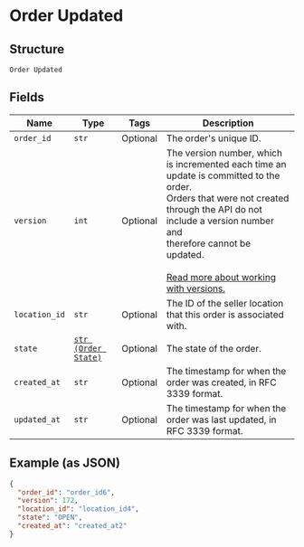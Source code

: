
# Order Updated

## Structure

`Order Updated`

## Fields

| Name | Type | Tags | Description |
|  --- | --- | --- | --- |
| `order_id` | `str` | Optional | The order's unique ID. |
| `version` | `int` | Optional | The version number, which is incremented each time an update is committed to the order.<br>Orders that were not created through the API do not include a version number and<br>therefore cannot be updated.<br><br>[Read more about working with versions.](https://developer.squareup.com/docs/orders-api/manage-orders/update-orders) |
| `location_id` | `str` | Optional | The ID of the seller location that this order is associated with. |
| `state` | [`str (Order State)`](../../doc/models/order-state.md) | Optional | The state of the order. |
| `created_at` | `str` | Optional | The timestamp for when the order was created, in RFC 3339 format. |
| `updated_at` | `str` | Optional | The timestamp for when the order was last updated, in RFC 3339 format. |

## Example (as JSON)

```json
{
  "order_id": "order_id6",
  "version": 172,
  "location_id": "location_id4",
  "state": "OPEN",
  "created_at": "created_at2"
}
```

